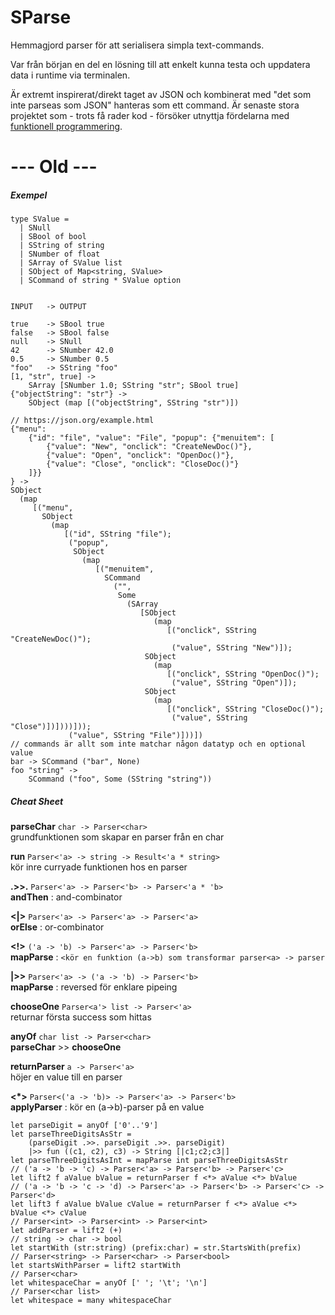 # SParse
Hemmagjord parser för att serialisera simpla text-commands.

Var från början en del en lösning till att enkelt kunna testa och uppdatera data i runtime via terminalen. 

Är extremt inspirerat/direkt taget av JSON och kombinerat med "det som inte parseas som JSON" hanteras som ett command. 
Är senaste stora projektet som - trots få rader kod - försöker utnyttja fördelarna med [funktionell programmering](https://sv.wikipedia.org/wiki/Funktionell_programmering).

# --- Old ---
##### Exempel
```f# script
type SValue =
  | SNull
  | SBool of bool
  | SString of string
  | SNumber of float
  | SArray of SValue list
  | SObject of Map<string, SValue>
  | SCommand of string * SValue option


INPUT   -> OUTPUT
  
true    -> SBool true
false   -> SBool false
null    -> SNull
42      -> SNumber 42.0
0.5     -> SNumber 0.5
"foo"   -> SString "foo"
[1, "str", true] -> 
    SArray [SNumber 1.0; SString "str"; SBool true]
{"objectString": "str"} -> 
    SObject (map [("objectString", SString "str")])
    
// https://json.org/example.html
{"menu":
    {"id": "file", "value": "File", "popup": {"menuitem": [
        {"value": "New", "onclick": "CreateNewDoc()"},
        {"value": "Open", "onclick": "OpenDoc()"},
        {"value": "Close", "onclick": "CloseDoc()"}
    ]}}
} -> 
SObject
  (map
     [("menu",
       SObject
         (map
            [("id", SString "file");
             ("popup",
              SObject
                (map
                   [("menuitem",
                     SCommand
                       ("",
                        Some
                          (SArray
                             [SObject
                                (map
                                   [("onclick", SString "CreateNewDoc()");
                                    ("value", SString "New")]);
                              SObject
                                (map
                                   [("onclick", SString "OpenDoc()");
                                    ("value", SString "Open")]);
                              SObject
                                (map
                                   [("onclick", SString "CloseDoc()");
                                    ("value", SString "Close")])])))]));
             ("value", SString "File")]))])
// commands är allt som inte matchar någon datatyp och en optional value
bar -> SCommand ("bar", None)
foo "string" -> 
    SCommand ("foo", Some (SString "string"))
```

##### Cheat Sheet
__parseChar__ `char -> Parser<char>`<br />
grundfunktionen som skapar en parser från en char

__run__ `Parser<'a> -> string -> Result<'a * string>`<br />
kör inre curryade funktionen hos en parser

__.>>.__ `Parser<'a> -> Parser<'b> -> Parser<'a * 'b>`<br />
__andThen__ : and-combinator

__<|>__ `Parser<'a> -> Parser<'a> -> Parser<'a>`<br />
__orElse__ : or-combinator

__<!>__ `('a -> 'b) -> Parser<'a> -> Parser<'b>`<br />
__mapParse__ : `<kör en funktion (a->b) som transformar parser<a> -> parser`

__|>>__ `Parser<'a> -> ('a -> 'b) -> Parser<'b>`<br />
__mapParse__ : reversed för enklare pipeing

__chooseOne__ `Parser<a'> list -> Parser<'a>`<br />
returnar första success som hittas

__anyOf__ `char list -> Parser<char>`<br />
__parseChar__ >> __chooseOne__

__returnParser__ `a -> Parser<'a>`<br />
höjer en value till en parser

__<*>__ `Parser<('a -> 'b)> -> Parser<'a> -> Parser<'b>`<br />
__applyParser__ : kör en (a->b)-parser på en value 

```f# script
let parseDigit = anyOf ['0'..'9']
let parseThreeDigitsAsStr =
    (parseDigit .>>. parseDigit .>>. parseDigit)
    |>> fun ((c1, c2), c3) -> String [|c1;c2;c3|]
let parseThreeDigitsAsInt = mapParse int parseThreeDigitsAsStr
// ('a -> 'b -> 'c) -> Parser<'a> -> Parser<'b> -> Parser<'c>
let lift2 f aValue bValue = returnParser f <*> aValue <*> bValue
// ('a -> 'b -> 'c -> 'd) -> Parser<'a> -> Parser<'b> -> Parser<'c> -> Parser<'d>
let lift3 f aValue bValue cValue = returnParser f <*> aValue <*> bValue <*> cValue
// Parser<int> -> Parser<int> -> Parser<int>
let addParser = lift2 (+)
// string -> char -> bool
let startWith (str:string) (prefix:char) = str.StartsWith(prefix)
// Parser<string> -> Parser<char> -> Parser<bool>
let startsWithParser = lift2 startWith
// Parser<char>
let whitespaceChar = anyOf [' '; '\t'; '\n']
// Parser<char list>
let whitespace = many whitespaceChar
```
